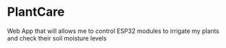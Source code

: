 # PlantCare
Web App that will allows me to control ESP32 modules to irrigate my plants and check their soil moisture levels
